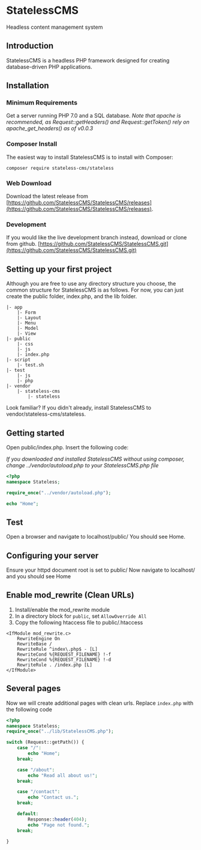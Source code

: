 # StatelessCMS
Headless content management system

## Introduction
StatelessCMS is a headless PHP framework designed for creating database-driven PHP applications.

## Installation
### Minimum Requirements
Get a server running PHP 7.0 and a SQL database.
*Note that apache is recommended, as Request::getHeaders() and Request::getToken() rely on apache_get_headers() as of v0.0.3*

### Composer Install
The easiest way to install StatelessCMS is to install with Composer:
```
composer require stateless-cms/stateless
```

### Web Download
Download the latest release from [https://github.com/StatelessCMS/StatelessCMS/releases](https://github.com/StatelessCMS/StatelessCMS/releases).

### Development
If you would like the live development branch instead, download or clone from github.  [https://github.com/StatelessCMS/StatelessCMS.git](https://github.com/StatelessCMS/StatelessCMS.git)

## Setting up your first project
Although you are free to use any directory structure you choose, the common structure for StatelessCMS is as follows.  For now, you can just create the public folder, index.php, and the lib folder.

```
|- app
    |- Form
    |- Layout
    |- Menu
    |- Model
    |- View
|- public
    |- css
    |- js
    |- index.php
|- script
    |- test.sh
|- test
    |- js
    |- php
|- vendor
    |- stateless-cms
        |- stateless

```

Look familiar?
If you didn't already, install StatelessCMS to vendor/stateless-cms/stateless.

## Getting started
Open public/index.php.  Insert the following code:

*If you downloaded and installed StatelessCMS without using composer, change ../vendor/autoload.php to your StatelessCMS.php file*

```php
<?php
namespace Stateless;

require_once("../vendor/autoload.php");

echo "Home";
```

## Test
Open a browser and navigate to localhost/public/
You should see Home.

## Configuring your server
Ensure your httpd document root is set to public/
Now navigate to localhost/ and you should see Home

## Enable mod_rewrite (Clean URLs)
1. Install/enable the mod_rewrite module
2. In a directory block for `public`, set `AllowOverride All`
3. Copy the following htaccess file to public/.htaccess

```
<IfModule mod_rewrite.c>
    RewriteEngine On
    RewriteBase /
    RewriteRule ^index\.php$ - [L]
    RewriteCond %{REQUEST_FILENAME} !-f
    RewriteCond %{REQUEST_FILENAME} !-d
    RewriteRule . /index.php [L]
</IfModule>
```

## Several pages
Now we will create additional pages with clean urls.  Replace `index.php` with the following code

```php
<?php
namespace Stateless;
require_once("../lib/StatelessCMS.php");

switch (Request::getPath()) {
    case "/":
        echo "Home";
    break;

    case "/about":
        echo "Read all about us!";
    break;

    case "/contact":
        echo "Contact us.";
    break;

    default:
        Response::header(404);
        echo "Page not found.";
    break;

}
```
